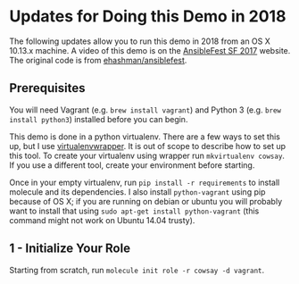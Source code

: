 # Updates for Doing this Demo in 2018

The following updates allow you to run this demo in 2018 from an OS X
10.13.x machine. A video of this demo is on the [AnsibleFest SF 2017](https://www.ansible.com/infrastructure-testing-with-molecule)
website. The original code is from [ehashman/ansiblefest](https://github.com/ehashman/ansiblefest).

## Prerequisites
You will need Vagrant (e.g. `brew install vagrant`) and Python 3
(e.g. `brew install python3`) installed before you can begin.

This demo is done in a python virtualenv. There are a few ways to set this up, but I use
[virtualenvwrapper](https://virtualenvwrapper.readthedocs.io/en/latest/).
It is out of scope to describe how to set up this tool. To create your
virtualenv using wrapper run `mkvirtualenv cowsay`. If you use a
different tool, create your environment before starting.

Once in your empty virtualenv, run `pip install -r requirements` to
install molecule and its dependencies. I also install `python-vagrant`
using pip because of OS X; if you are running on debian or ubuntu you
will probably want to install that using `sudo apt-get install
python-vagrant` (this command might not work on Ubuntu 14.04 trusty).

## 1 - Initialize Your Role

Starting from scratch, run `molecule init role -r cowsay -d vagrant`.


